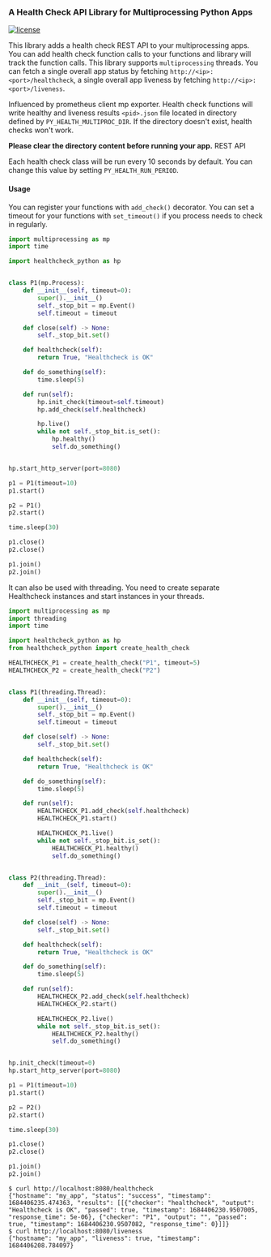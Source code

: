 ### A Health Check API Library for Multiprocessing Python Apps

[![license](https://img.shields.io/badge/license-Apache%202-blue)](LICENSE)

This library adds a health check REST API to your multiprocessing apps. You can add health check function calls to your
functions and library will track the function calls. This library supports ```multiprocessing``` threads. You can fetch
a single overall app status by fetching
```http://<ip>:<port>/healthcheck```, a single overall app liveness by fetching
```http://<ip>:<port>/liveness```.

Influenced by prometheus client mp exporter. Health check functions will write healthy and liveness results `<pid>.json`
file located in directory defined by `PY_HEALTH_MULTIPROC_DIR`. If the directory doesn't exist, health checks won't
work.

**Please clear the directory content before running your app.** REST API

Each health check class will be run every 10 seconds by default. You can change this value by
setting `PY_HEALTH_RUN_PERIOD`.

#### Usage

You can register your functions with ```add_check()``` decorator.
You can set a timeout for your functions with ```set_timeout()``` if you process needs to check in regularly.

```python
import multiprocessing as mp
import time

import healthcheck_python as hp


class P1(mp.Process):
	def __init__(self, timeout=0):
		super().__init__()
		self._stop_bit = mp.Event()
		self.timeout = timeout

	def close(self) -> None:
		self._stop_bit.set()

	def healthcheck(self):
		return True, "Healthcheck is OK"

	def do_something(self):
		time.sleep(5)

	def run(self):
		hp.init_check(timeout=self.timeout)
		hp.add_check(self.healthcheck)

		hp.live()
		while not self._stop_bit.is_set():
			hp.healthy()
			self.do_something()


hp.start_http_server(port=8080)

p1 = P1(timeout=10)
p1.start()

p2 = P1()
p2.start()

time.sleep(30)

p1.close()
p2.close()

p1.join()
p2.join()
```

It can also be used with threading. You need to create separate Healthcheck instances and start instances in your
threads.

```python
import multiprocessing as mp
import threading
import time

import healthcheck_python as hp
from healthcheck_python import create_health_check

HEALTHCHECK_P1 = create_health_check("P1", timeout=5)
HEALTHCHECK_P2 = create_health_check("P2")


class P1(threading.Thread):
	def __init__(self, timeout=0):
		super().__init__()
		self._stop_bit = mp.Event()
		self.timeout = timeout

	def close(self) -> None:
		self._stop_bit.set()

	def healthcheck(self):
		return True, "Healthcheck is OK"

	def do_something(self):
		time.sleep(5)

	def run(self):
		HEALTHCHECK_P1.add_check(self.healthcheck)
		HEALTHCHECK_P1.start()

		HEALTHCHECK_P1.live()
		while not self._stop_bit.is_set():
			HEALTHCHECK_P1.healthy()
			self.do_something()


class P2(threading.Thread):
	def __init__(self, timeout=0):
		super().__init__()
		self._stop_bit = mp.Event()
		self.timeout = timeout

	def close(self) -> None:
		self._stop_bit.set()

	def healthcheck(self):
		return True, "Healthcheck is OK"

	def do_something(self):
		time.sleep(5)

	def run(self):
		HEALTHCHECK_P2.add_check(self.healthcheck)
		HEALTHCHECK_P2.start()

		HEALTHCHECK_P2.live()
		while not self._stop_bit.is_set():
			HEALTHCHECK_P2.healthy()
			self.do_something()


hp.init_check(timeout=0)
hp.start_http_server(port=8080)

p1 = P1(timeout=10)
p1.start()

p2 = P2()
p2.start()

time.sleep(30)

p1.close()
p2.close()

p1.join()
p2.join()
```

```shell
$ curl http://localhost:8080/healthcheck
{"hostname": "my_app", "status": "success", "timestamp": 1684406235.474363, "results": [[{"checker": "healthcheck", "output": "Healthcheck is OK", "passed": true, "timestamp": 1684406230.9507005, "response_time": 5e-06}, {"checker": "P1", "output": "", "passed": true, "timestamp": 1684406230.9507082, "response_time": 0}]]}
$ curl http://localhost:8080/liveness
{"hostname": "my_app", "liveness": true, "timestamp": 1684406208.784097}
```